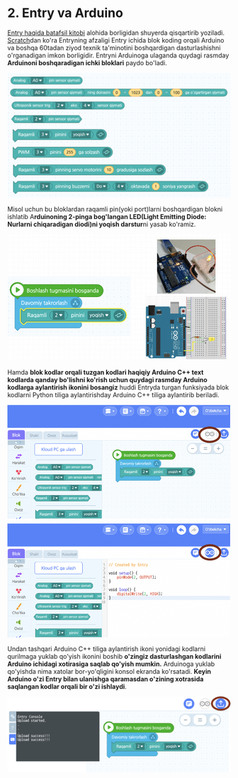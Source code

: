 # 2. Entry va Arduino

[Entry haqida batafsil kitobi](https://neopia-uz.gitbook.io/entry) alohida borligidan shuyerda qisqartirib yoziladi. [Scratch](https://scratch.mit.edu)dan ko'ra Entryning afzaligi Entry ichida blok koding orqali Arduino va boshqa 60tadan ziyod texnik ta'minotini boshqardigan dasturlashishni o'rganadigan imkon borligidir. Entryni Arduinoga ulaganda quydagi rasmday **Arduinoni boshqaradigan ichki bloklari** paydo bo'ladi.

![](.gitbook/assets/image%20%2816%29.png)

Misol uchun bu bloklardan raqamli pin\(yoki port\)larni boshqardigan blokni ishlatib A**rduinoning 2-pinga bog'langan LED\(Light Emitting Diode: Nurlarni chiqaradigan diodi\)ni yoqish darstur**ni yasab ko'ramiz.

![](.gitbook/assets/image%20%2815%29.png)

Hamda **blok kodlar orqali tuzgan kodlari haqiqiy Arduino C++ text kodlarda qanday bo'lishni ko'rish uchun quydagi rasmday Arduino kodlarga aylantirish ikonini bosangiz** huddi Entryda turgan funksiyada blok kodlarni Python tiliga aylantirishday Arduino C++ tiliga aylantirib beriladi.

![](.gitbook/assets/image%20%2814%29.png)

Undan tashqari Arduino C++ tiliga aylantirish ikoni yonidagi kodlarni qurilmaga yuklab qo'yish ikonini boshib **o'zingiz dasturlashgan kodlarini Arduino ichidagi xotirasiga saqlab qo'yish mumkin.** Arduinoga yuklab qo'yishda nima xatolar bor-yo'qligini konsol ekranda ko'rsatadi. **Keyin Arduino o'zi Entry bilan ulanishga qaramasdan o'zining xotrasida saqlangan kodlar orqali bir o'zi ishlaydi**. 

![](.gitbook/assets/image%20%2822%29.png)

